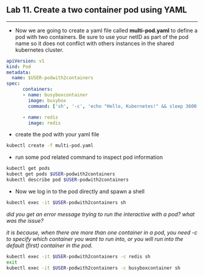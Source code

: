 ## Lab 11. Create a two container pod using YAML
___

* Now we are going to create a yaml file called **multi-pod.yaml** to define a pod with two containers. Be sure to use your netID as part of the pod name so it does not conflict with others instances in the shared kubernetes cluster.

```yaml
apiVersion: v1
kind: Pod
metadata:
  name: $USER-podwith2containers
spec:
      containers:
      - name: busyboxcontainer
        image: busybox
        command: ['sh', '-c', 'echo "Hello, Kubernetes!" && sleep 3600']

      - name: redis
        image: redis
```
* create the pod with your yaml file

```bash
kubectl create -f multi-pod.yaml
```

* run some pod related command to inspect pod information

```bash
kubectl get pods
kubect get pods $USER-podwith2containers
kubectl describe pod $USER-podwith2containers
```

* Now we log in to the pod directly and spawn a shell

```bash
kubectl exec -it $USER-podwith2containers sh
```
_did you get an error message trying to run the interactive with a pod? what was the issue?_

_it is because, when there are more than one container in a pod, you need -c to specify which container you want to run into, or you will run into the default (first) container in the pod._

```bash
kubectl exec -it $USER-podwith2containers -c redis sh
exit
kubectl exec -it $USER-podwith2containers -c busyboxcontainer sh
```
